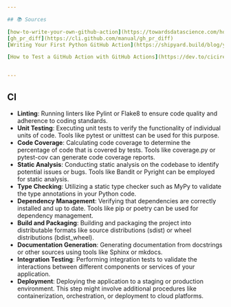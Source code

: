 ```yaml
---

## 📚 Sources

[how-to-write-your-own-github-action](https://towardsdatascience.com/how-to-write-your-own-github-action-59cc4746a57a)
[gh_pr_diff](https://cli.github.com/manual/gh_pr_diff)
[Writing Your First Python GitHub Action](https://shipyard.build/blog/your-first-python-github-action/)

[How to Test a GitHub Action with GitHub Actions](https://dev.to/cicirello/how-to-test-a-github-action-with-github-actions-2hag)


---
```


## CI

- **Linting**: Running linters like Pylint or Flake8 to ensure code quality and adherence to coding standards.
- **Unit Testing**: Executing unit tests to verify the functionality of individual units of code. Tools like pytest or unittest can be used for this purpose.
- **Code Coverage**: Calculating code coverage to determine the percentage of code that is covered by tests. Tools like coverage.py or pytest-cov can generate code coverage reports.
- **Static Analysis**: Conducting static analysis on the codebase to identify potential issues or bugs. Tools like Bandit or Pyright can be employed for static analysis.
- **Type Checking**: Utilizing a static type checker such as MyPy to validate the type annotations in your Python code.
- **Dependency Management**: Verifying that dependencies are correctly installed and up to date. Tools like pip or poetry can be used for dependency management.
- **Build and Packaging**: Building and packaging the project into distributable formats like source distributions (sdist) or wheel distributions (bdist_wheel).
- **Documentation Generation**: Generating documentation from docstrings or other sources using tools like Sphinx or mkdocs.
- **Integration Testing**: Performing integration tests to validate the interactions between different components or services of your application.
- **Deployment**: Deploying the application to a staging or production environment. This step might involve additional procedures like containerization, orchestration, or deployment to cloud platforms.
